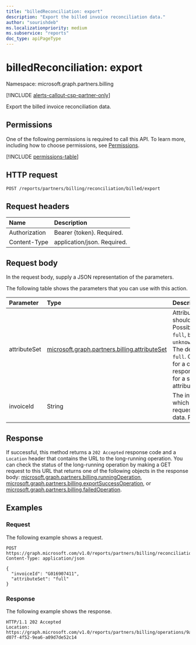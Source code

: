 ```yaml
---
title: "billedReconciliation: export"
description: "Export the billed invoice reconciliation data."
author: "sourishdeb"
ms.localizationpriority: medium
ms.subservice: "reports"
doc_type: apiPageType
---
```


# billedReconciliation: export

Namespace: microsoft.graph.partners.billing

[!INCLUDE [alerts-callout-csp-partner-only](../includes/alerts-callout-csp-partner-only.md)]

Export the billed invoice reconciliation data.

## Permissions

One of the following permissions is required to call this API. To learn more, including how to choose permissions, see [Permissions](/graph/permissions-reference).

<!-- {
  "blockType": "permissions",
  "name": "partners-permissions"
}
-->
[!INCLUDE [permissions-table](../includes/permissions/partners-permissions.md)]

## HTTP request

<!-- {
  "blockType": "ignored"
}
-->
``` http
POST /reports/partners/billing/reconciliation/billed/export
```

## Request headers

|Name|Description|
|:---|:---|
|Authorization|Bearer {token}. Required.|
|Content-Type|application/json. Required.|

## Request body

In the request body, supply a JSON representation of the parameters.

The following table shows the parameters that you can use with this action.

|Parameter|Type|Description|
|:---|:---|:---|
|attributeSet|[microsoft.graph.partners.billing.attributeSet](../resources/partners-billing-attributeset.md)|Attributes that should be exported. Possible values are: `full`, `basic`, `unknownFutureValue`. The default value is `full`. Choose `full` for a complete response or `basic` for a subset of attributes. Optional.|
|invoiceId|String|The invoice ID for which the partner requested to export data. Required.|

## Response

If successful, this method returns a `202 Accepted` response code and a `Location` header that contains the URL to the long-running operation. You can check the status of the long-running operation by making a GET request to this URL that returns one of the following objects in the response body: [microsoft.graph.partners.billing.runningOperation](../resources/partners-billing-runningoperation.md), [microsoft.graph.partners.billing.exportSuccessOperation](../resources/partners-billing-exportsuccessoperation.md), or [microsoft.graph.partners.billing.failedOperation](../resources/partners-billing-failedoperation.md).

## Examples

### Request

The following example shows a request.

<!-- {
  "blockType": "request",
  "name": "billedReconciliationthis.export"
}
-->
``` http
POST https://graph.microsoft.com/v1.0/reports/partners/billing/reconciliation/billed/export
Content-Type: application/json

{
  "invoiceId": "G016907411",
  "attributeSet": "full"
}
```

### Response

The following example shows the response.

<!-- {
  "blockType": "response",
  "truncated": true
}
-->
``` http
HTTP/1.1 202 Accepted
Location: https://graph.microsoft.com/v1.0/reports/partners/billing/operations/9ab9cb54-d07f-4f52-9ea6-a09d7de52c14
```
